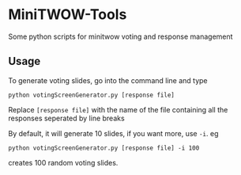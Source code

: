 # MiniTWOW-Tools
Some python scripts for minitwow voting and response management

## Usage
To generate voting slides, go into the command line and type

`python votingScreenGenerator.py [response file]`

Replace `[response file]` with the name of the file containing all the responses seperated by line breaks

By default, it will generate 10 slides, if you want more, use `-i`. eg

`python votingScreenGenerator.py [response file] -i 100`

creates 100 random voting slides.

